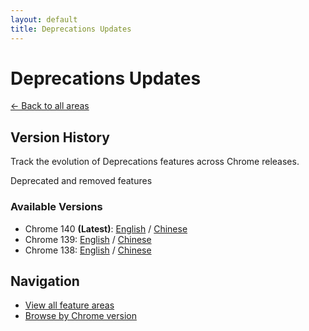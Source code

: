 ```yaml
---
layout: default
title: Deprecations Updates
---
```


# Deprecations Updates

[← Back to all areas](../index.html)

## Version History

Track the evolution of Deprecations features across Chrome releases.

Deprecated and removed features

### Available Versions

- Chrome 140 **(Latest)**: [English](./chrome-140-en.html) / [Chinese](./chrome-140-zh.html)
- Chrome 139: [English](./chrome-139-en.html) / [Chinese](./chrome-139-zh.html)
- Chrome 138: [English](./chrome-138-en.html) / [Chinese](./chrome-138-zh.html)

## Navigation

- [View all feature areas](../index.html)
- [Browse by Chrome version](../../versions/index.html)
